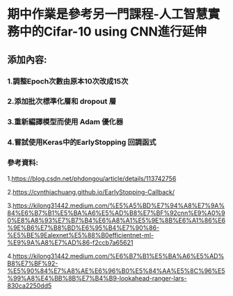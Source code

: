 # 期中作業是參考另一門課程-人工智慧實務中的Cifar-10 using CNN進行延伸
## 添加內容:
### 1.調整Epoch次數由原本10次改成15次
### 2.添加批次標準化層和 dropout 層
### 3.重新編譯模型而使用 Adam 優化器
### 4.嘗試使用Keras中的EarlyStopping 回調函式
### 參考資料:
1.https://blog.csdn.net/phdongou/article/details/113742756

2.https://cynthiachuang.github.io/EarlyStopping-Callback/

3.https://kilong31442.medium.com/%E5%A5%BD%E7%94%A8%E7%9A%84%E6%B7%B1%E5%BA%A6%E5%AD%B8%E7%BF%92cnn%E9%A0%90%E8%A8%93%E7%B7%B4%E6%A8%A1%E5%9E%8B%E6%A1%86%E6%9E%B6%E7%B8%BD%E6%95%B4%E7%90%86-%E5%BE%9Ealexnet%E5%88%B0efficientnet-ml-%E9%9A%A8%E7%AD%86-f2ccb7a65621

4.https://kilong31442.medium.com/%E6%B7%B1%E5%BA%A6%E5%AD%B8%E7%BF%92-%E5%90%84%E7%A8%AE%E6%96%B0%E5%84%AA%E5%8C%96%E5%99%A8%E4%BB%8B%E7%B4%B9-lookahead-ranger-lars-830ca2250dd5